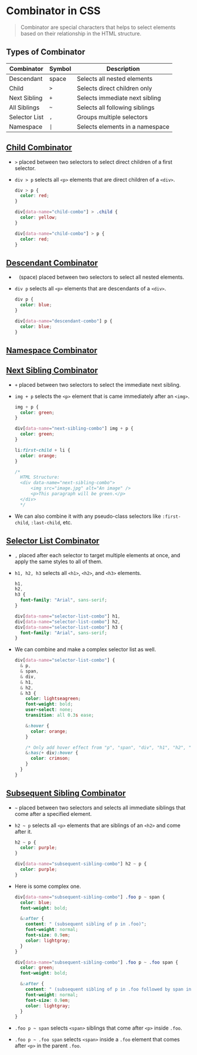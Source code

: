 # Combinator in CSS

> Combinator are special characters that helps to select elements based on their relationship in the HTML structure.

## Types of Combinator

| Combinator    | Symbol | Description                     |
| ------------- | ------ | ------------------------------- |
| Descendant    | space  | Selects all nested elements     |
| Child         | `>`    | Selects direct children only    |
| Next Sibling  | `+`    | Selects immediate next sibling  |
| All Siblings  | `~`    | Selects all following siblings  |
| Selector List | `,`    | Groups multiple selectors       |
| Namespace     | `\|`   | Selects elements in a namespace |

## [Child Combinator](./example/child-combinator.css)

- `>` placed between two selectors to select direct children of a first selector.
- `div > p` selects all `<p>` elements that are direct children of a `<div>`.

  ```css
  div > p {
    color: red;
  }

  div[data-name="child-combo"] > .child {
    color: yellow;
  }

  div[data-name="child-combo"] > p {
    color: red;
  }
  ```

## [Descendant Combinator](./example/descendant-combinator.css)

- ` ` (space) placed between two selectors to select all nested elements.
- `div p` selects all `<p>` elements that are descendants of a `<div>`.

  ```css
  div p {
    color: blue;
  }

  div[data-name="descendant-combo"] p {
    color: blue;
  }
  ```

## [Namespace Combinator](./example/namespace-combinator.css)

## [Next Sibling Combinator](./example/next-sibling-combinator.css)

- `+` placed between two selectors to select the immediate next sibling.
- `img + p` selects the `<p>` element that is came immediately after an `<img>`.

  ```css
  img + p {
    color: green;
  }

  div[data-name="next-sibling-combo"] img + p {
    color: green;
  }

  li:first-child + li {
    color: orange;
  }

  /* 
    HTML Structure:
    <div data-name="next-sibling-combo">
        <img src="image.jpg" alt="An image" />
        <p>This paragraph will be green.</p>
    </div>
    */
  ```

- We can also combine it with any pseudo-class selectors like `:first-child`, `:last-child`, etc.

## [Selector List Combinator](./example/selector-list-combinator.css)

- `,` placed after each selector to target multiple elements at once, and apply the same styles to all of them.
- `h1, h2, h3` selects all `<h1>`, `<h2>`, and `<h3>` elements.

  ```css
  h1,
  h2,
  h3 {
    font-family: "Arial", sans-serif;
  }

  div[data-name="selector-list-combo"] h1,
  div[data-name="selector-list-combo"] h2,
  div[data-name="selector-list-combo"] h3 {
    font-family: "Arial", sans-serif;
  }
  ```

- We can combine and make a complex selector list as well.

  ```css
  div[data-name="selector-list-combo"] {
    & p,
    & span,
    & div,
    & h1,
    & h2,
    & h3 {
      color: lightseagreen;
      font-weight: bold;
      user-select: none;
      transition: all 0.3s ease;

      &:hover {
        color: orange;
      }

      /* Only add hover effect from "p", "span", "div", "h1", "h2", "h3" which has next sibling "div"  */
      &:has(+ div):hover {
        color: crimson;
      }
    }
  }
  ```

## [Subsequent Sibling Combinator](./example/subsequent-sibling-combinator.css)

- `~` placed between two selectors and selects all immediate siblings that come after a specified element.
- `h2 ~ p` selects all `<p>` elements that are siblings of an `<h2>` and come after it.

  ```css
  h2 ~ p {
    color: purple;
  }

  div[data-name="subsequent-sibling-combo"] h2 ~ p {
    color: purple;
  }
  ```

- Here is some complex one.

  ```css
  div[data-name="subsequent-sibling-combo"] .foo p ~ span {
    color: blue;
    font-weight: bold;

    &:after {
      content: " (subsequent sibling of p in .foo)";
      font-weight: normal;
      font-size: 0.9em;
      color: lightgray;
    }
  }

  div[data-name="subsequent-sibling-combo"] .foo p ~ .foo span {
    color: green;
    font-weight: bold;

    &:after {
      content: " (subsequent sibling of p in .foo followed by span in .foo)";
      font-weight: normal;
      font-size: 0.9em;
      color: lightgray;
    }
  }
  ```

- `.foo p ~ span` selects `<span>` siblings that come after `<p>` inside `.foo`.
- `.foo p ~ .foo span` selects `<span>` inside a `.foo` element that comes after `<p>` in the parent `.foo`.
